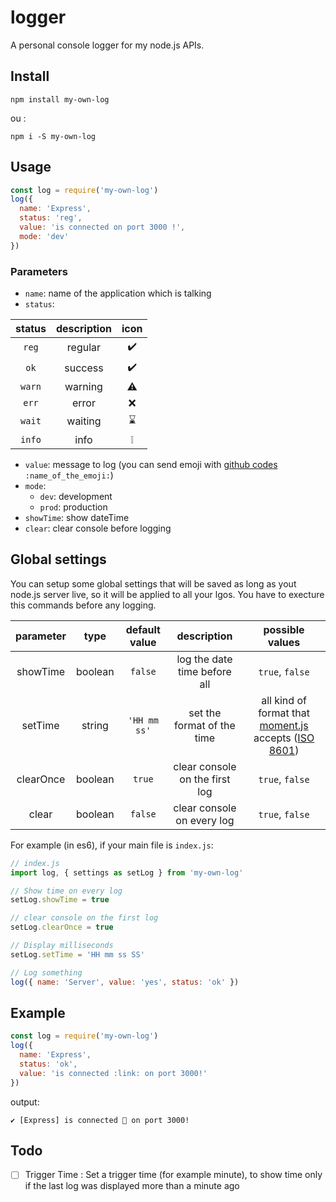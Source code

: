 # logger

A personal console logger for my node.js APIs.

## Install

```console
npm install my-own-log
```

ou :

```console
npm i -S my-own-log
```

## Usage

```js
const log = require('my-own-log')
log({
  name: 'Express',
  status: 'reg',
  value: 'is connected on port 3000 !',
  mode: 'dev'
})
```

### Parameters

- `name`: name of the application which is talking
- `status`:

| status | description | icon |
| :----: | :---------: | :--: |
| `reg`  |   regular   |  ✔️  |
|  `ok`  |   success   |  ✔️  |
| `warn` |   warning   |  ⚠️  |
| `err`  |    error    |  ❌  |
| `wait` |   waiting   |  ⌛  |
| `info` |    info     |  ❕  |

- `value`: message to log (you can send emoji with [github codes](http://www.emoji-cheat-sheet.com/) `:name_of_the_emoji:`)
- `mode`:
  - `dev`: development
  - `prod`: production
- `showTime`: show dateTime
- `clear`: clear console before logging

## Global settings

You can setup some global settings that will be saved as long as yout node.js server live, so it will be applied to all your lgos.
You have to execture this commands before any logging.

| parameter |  type   | default value |          description           |                                                            possible values                                                             |
| :-------: | :-----: | :-----------: | :----------------------------: | :------------------------------------------------------------------------------------------------------------------------------------: |
| showTime  | boolean |    `false`    |  log the date time before all  |                                                            `true`, `false`                                                             |
|  setTime  | string  | `'HH mm ss'`  |   set the format of the time   | all kind of format that [moment.js](https://momentjs.com/docs/#/parsing/) accepts ([ISO 8601](https://en.wikipedia.org/wiki/ISO_8601)) |
| clearOnce | boolean |    `true`     | clear console on the first log |                                                            `true`, `false`                                                             |
|   clear   | boolean |    `false`    |   clear console on every log   |                                                            `true`, `false`                                                             |

For example (in es6), if your main file is `index.js`:

```js
// index.js
import log, { settings as setLog } from 'my-own-log'

// Show time on every log
setLog.showTime = true

// clear console on the first log
setLog.clearOnce = true

// Display milliseconds
setLog.setTime = 'HH mm ss SS'

// Log something
log({ name: 'Server', value: 'yes', status: 'ok' })
```

## Example

```js
const log = require('my-own-log')
log({
  name: 'Express',
  status: 'ok',
  value: 'is connected :link: on port 3000!'
})
```

output:

```console
✔️ [Express] is connected 🔗 on port 3000!
```

## Todo

- [ ] Trigger Time : Set a trigger time (for example minute), to show time only if the last log was displayed more than a minute ago
